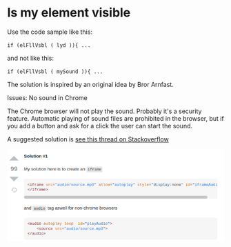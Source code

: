 Is my element visible
=====================

Use the code sample like this:

~~~~
if (elFllVsbl ( lyd )){ ...
~~~~  

and not like this:

~~~~
if (elFllVsbl ( mySound )){ ...
~~~~

The solution is inspired by an original idea by Bror Arnfast.

Issues: No sound in Chrome

The Chrome browser will not play the sound. Probably it's a security feature. Automatic playing of sound files are prohibited in the browser, but if you add a button and ask for a click the user can start the sound.

A suggested solution is [see this thread on Stackoverflow](https://stackoverflow.com/questions/50490304/how-to-make-audio-autoplay-on-chrome)

![Screendump from Stackoverflow](/images/workaround.png)
